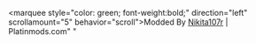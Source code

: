 <marquee style=\"color: green; font-weight:bold;\" direction=\"left\" scrollamount=\"5\" behavior=\"scroll\">Modded By <u>Nikita107r</u> | Platinmods.com</marquee>"
                      "</body></html>
